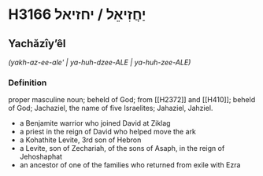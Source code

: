 # H3166 יַחֲזִיאֵל / יחזיאל

## Yachăzîyʼêl

_(yakh-az-ee-ale' | ya-huh-dzee-ALE | ya-huh-zee-ALE)_

### Definition

proper masculine noun; beheld of God; from [[H2372]] and [[H410]]; beheld of God; Jachaziel, the name of five Israelites; Jahaziel, Jahziel.

- a Benjamite warrior who joined David at Ziklag
- a priest in the reign of David who helped move the ark
- a Kohathite Levite, 3rd son of Hebron
- a Levite, son of Zechariah, of the sons of Asaph, in the reign of Jehoshaphat
- an ancestor of one of the families who returned from exile with Ezra
